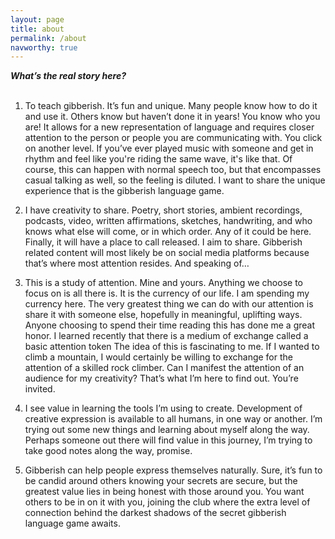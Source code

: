 ```yaml
---
layout: page
title: about
permalink: /about
navworthy: true
---
```

***What’s the real story here?***
<br><br>

1. To teach gibberish. It’s fun and unique. Many people know how to do it and use it. Others know but haven’t done it in years! You know who you are! It allows for a new representation of language and requires closer attention to the person or people you are communicating with. You click on another level. If you’ve ever played music with someone and get in rhythm and feel like you're riding the same wave, it's like that. Of course, this can happen with normal speech too, but that encompasses casual talking as well, so the feeling is diluted. I want to share the unique experience that is the gibberish language game.

2. I have creativity to share. Poetry, short stories, ambient recordings,  podcasts, video, written affirmations, sketches, handwriting, and who knows what else will come, or in which order. Any of it could be here. Finally, it will have a place to call released. I aim to share. Gibberish related content will most likely be on social media platforms because that’s where most attention resides. And speaking of…

3. This is a study of attention. Mine and yours. Anything we choose to focus on is all there is. It is the currency of our life. I am spending my currency here. The very greatest thing we can do with our attention is share it with someone else, hopefully in meaningful, uplifting ways. Anyone choosing to spend their time reading this has done me a great honor. I learned recently that there is a medium of exchange called a basic attention token The idea of this is fascinating to me. If I wanted to climb a mountain, I would certainly be willing to exchange for the attention of a skilled rock climber. Can I manifest the attention of an audience for my creativity? That’s what I’m here to find out. You’re invited.

4. I see value in learning the tools I’m using to create. Development of creative expression is available to all humans, in one way or another. I’m trying out some new things and learning about myself along the way. Perhaps someone out there will find value in this journey, I’m trying to take good notes along the way, promise.

5. Gibberish can help people express themselves naturally. Sure, it’s fun to be candid around others knowing your secrets are secure, but the greatest value lies in being honest with those around you. You want others to be in on it with you, joining the club where the extra level of connection behind the darkest shadows of the secret gibberish language game awaits.
